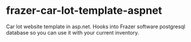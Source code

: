 # frazer-car-lot-template-aspnet
Car lot website template in asp.net. Hooks into Frazer software postgresql database so you can use it with your current inventory.
